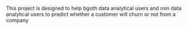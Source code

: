 This project is designed to help bgoth data analytical users and non data analytical users to predict whether a customer will churn or not from a company

